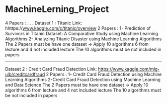 # MachineLerning_Project

4 Papers :
.
.
.
Dataset 1 : Titanic
Link: hhttps://www.kaggle.com/c/titanic/overview
2 Papers :
1- Prediction of Survivors in Titanic Dataset: A Comparative Study using Machine Learning Algorithms
2- Analyzing Titanic Disaster using Machine Learning Algorithms
The 2 Papers must be have one dataset -> Apply 10 algorithms 6 from lecture and 4 not included lecture 
The 10 algorithms must be not included in papers 



__________________________________________________________________________________________



Dataset 2 : Credit Card Fraud Detection
Link: https://www.kaggle.com/mlg-ulb/creditcardfraud
2 Papers :
1- Credit Card Fraud Detection using Machine Learning Algorithms
2-Credit Card Fraud Detection using Machine Learning and Data Science
The 2 Papers must be have one dataset -> Apply 10 algorithms 6 from lecture and 4 not included lecture 
The 10 algorithms must be not included in papers
